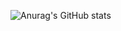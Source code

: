 ![Anurag's GitHub stats](https://github-readme-stats.vercel.app/api?username=ToxicBananaParty&count_private=true&show_icons=true)
